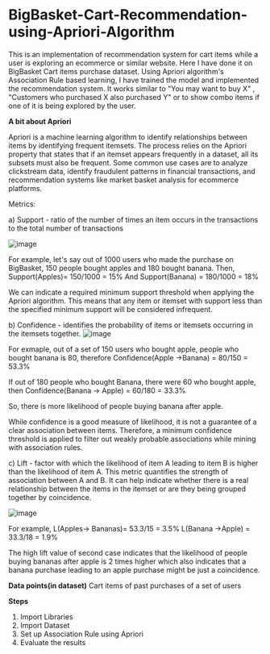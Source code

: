 # BigBasket-Cart-Recommendation-using-Apriori-Algorithm

This is an implementation of recommendation system for cart items while a user is exploring an ecommerce or similar website. Here I have done it on BigBasket Cart items purchase dataset. Using Apriori algorithm's  Association Rule based learning, I have trained the model and implemented the recommendation system. It works similar to "You may want to buy X" , "Customers who purchased X also purchased Y" or to show combo items if one of it is being explored by the user.

**A bit about Apriori**

Apriori is a machine learning algorithm to identify relationships between items by identifying frequent itemsets. The process relies on the Apriori property that states that if an itemset appears frequently in a dataset, all its subsets must also be frequent. Some common use cases are to analyze clickstream data, identify fraudulent patterns in financial transactions, and recommendation systems like market basket analysis for ecommerce platforms.

Metrics:

a) Support - ratio of the number of times an item occurs in the transactions to the total number of transactions

![image](https://github.com/user-attachments/assets/a17d8ec0-a528-40d0-81d4-5b2f76f8351e)

For example, let's say out of 1000 users who made the purchase on BigBasket, 150 people bought apples and 180 bought banana. 
Then, Support(Apples)= 150/1000 = 15%
And Support(Banana) = 180/1000 = 18%

We can indicate a required minimum support threshold when applying the Apriori algorithm. This means that any item or itemset with support less than the specified minimum support will be considered infrequent.

b) Confidence - identifies the probability of items or itemsets occurring in the itemsets together. 
![image](https://github.com/user-attachments/assets/64bf0121-3276-4755-9c9e-c59b34402937)

For exmaple, out of a set of 150 users who bought apple, people who bought banana is 80, therefore
Confidence(Apple ->Banana) = 80/150 = 53.3%

If out of 180 people who bought Banana, there were 60 who bought apple,
then Confidence(Banana -> Apple) = 60/180 = 33.3%

So, there is more likelihood of people buying banana after apple.

While confidence is a good measure of likelihood, it is not a guarantee of a clear association between items. Therefore, a minimum confidence threshold is applied to filter out weakly probable associations while mining with association rules.

c) Lift - factor with which the likelihood of item A leading to item B is higher than the likelihood of item A. This metric quantifies the strength of association between A and B. It can help indicate whether there is a real relationship between the items in the itemset or are they being grouped together by coincidence. 

![image](https://github.com/user-attachments/assets/cc598b73-a20f-4bb7-a858-ff1b07c33773)

For example,
L(Apples-> Bananas)= 53.3/15 = 3.5%
L(Banana ->Apple) = 33.3/18 = 1.9%

The high lift value of second case indicates that the likelihood of people buying bananas after apple is 2 times higher which also indicates that a banana purchase leading to an apple purchase might be just a coincidence.


**Data points(in dataset)**
Cart items of past purchases of a set of users


**Steps**
1. Import Libraries
2. Import Dataset
4. Set up Association Rule using Apriori
5. Evaluate the results
